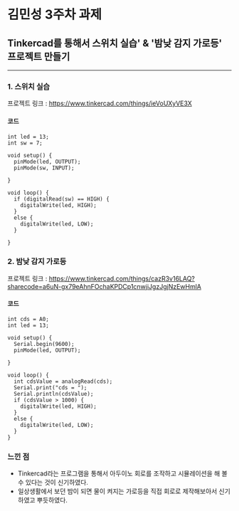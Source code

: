 # 김민성 3주차 과제
## Tinkercad를 통해서 스위치 실습' & '밤낮 감지 가로등' 프로젝트 만들기
---
### 1. 스위치 실습
프로젝트 링크 : https://www.tinkercad.com/things/ieVoUXyVE3X
#### 코드
```
int led = 13;
int sw = 7;

void setup() {
  pinMode(led, OUTPUT);
  pinMode(sw, INPUT);

}

void loop() {
  if (digitalRead(sw) == HIGH) {
    digitalWrite(led, HIGH);
  }
  else {
    digitalWrite(led, LOW);
  }

}
```

### 2. 밤낮 감지 가로등
프로젝트 링크 : https://www.tinkercad.com/things/cazR3v16LAQ?sharecode=a6uN-gx79eAhnFOchaKPDCp1cnwjiJgzJgjNzEwHmlA
#### 코드
```
int cds = A0;
int led = 13;

void setup() {
  Serial.begin(9600);
  pinMode(led, OUTPUT);

}

void loop() {
  int cdsValue = analogRead(cds);
  Serial.print("cds = ");
  Serial.println(cdsValue);
  if (cdsValue > 1000) {
    digitalWrite(led, HIGH);
  }
  else {
    digitalWrite(led, LOW);
  }
}
```

### 느낀 점
+ Tinkercad라는 프로그램을 통해서 아두이노 회로를 조작하고 시뮬레이션을 해 볼 수 있다는 것이 신기하였다.
+ 일상생활에서 보던 밤이 되면 물이 켜지는 가로등을 직접 회로로 제작해보아서 신기하였고 뿌듯하였다.
